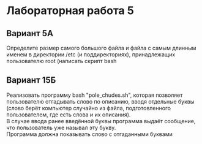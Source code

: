 # Лабораторная работа 5
## Вариант 5А

Определите размер самого большого файла и файла с самым длинным именем в директории /etc (и поддиректориях), принадлежащих пользователю root (написать скрипт bash

## Вариант 15Б

Реализовать программу bash "pole\_chudes.sh", которая позволяет пользователю отгадывать слово по описанию, вводя отдельные буквы (слово берёт компьютер случайно из файла, подготовленного пользователем, где есть слова и их описания).  
В случае ввода ранее введённой буквы программа выдаёт сообщение, что пользователь уже называл эту букву.  
Программа должна показывать слово с отгаданными буквами
